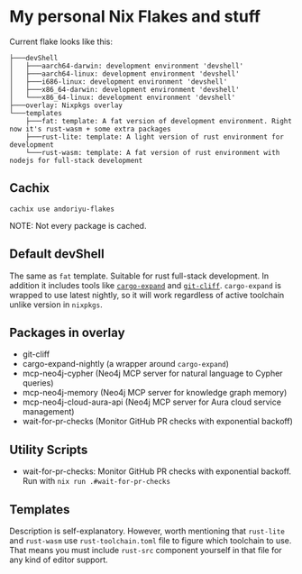 # My personal Nix Flakes and stuff

Current flake looks like this:

```
├───devShell
│   ├───aarch64-darwin: development environment 'devshell'
│   ├───aarch64-linux: development environment 'devshell'
│   ├───i686-linux: development environment 'devshell'
│   ├───x86_64-darwin: development environment 'devshell'
│   └───x86_64-linux: development environment 'devshell'
├───overlay: Nixpkgs overlay
└───templates
    ├───fat: template: A fat version of development environment. Right now it's rust-wasm + some extra packages
    ├───rust-lite: template: A light version of rust environment for development
    └───rust-wasm: template: A fat version of rust environment with nodejs for full-stack development
```
## Cachix

```
cachix use andoriyu-flakes
```

NOTE: Not every package is cached. 

## Default devShell

  The same as `fat` template. Suitable for rust full-stack development. In addition it includes tools like [`cargo-expand`](https://github.com/dtolnay/cargo-expand) and [`git-cliff`](https://github.com/orhun/git-cliff). `cargo-expand` is wrapped to use latest nightly, so it will work regardless of active toolchain unlike version in `nixpkgs`.

## Packages in overlay

 - git-cliff
 - cargo-expand-nightly (a wrapper around `cargo-expand`)
 - mcp-neo4j-cypher (Neo4j MCP server for natural language to Cypher queries)
 - mcp-neo4j-memory (Neo4j MCP server for knowledge graph memory)
 - mcp-neo4j-cloud-aura-api (Neo4j MCP server for Aura cloud service management)
 - wait-for-pr-checks (Monitor GitHub PR checks with exponential backoff)

## Utility Scripts

 - wait-for-pr-checks: Monitor GitHub PR checks with exponential backoff. Run with `nix run .#wait-for-pr-checks`

## Templates

Description is self-explanatory. However, worth mentioning that `rust-lite` and `rust-wasm` use `rust-toolchain.toml` file to figure which toolchain to use.
That means you must include `rust-src` component yourself in that file for any kind of editor support.
